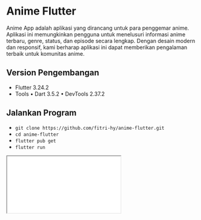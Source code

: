 # Anime Flutter

Anime App adalah aplikasi yang dirancang untuk para penggemar anime. Aplikasi ini memungkinkan pengguna untuk menelusuri informasi anime terbaru, genre, status, dan episode secara lengkap. Dengan desain modern dan responsif, kami berharap aplikasi ini dapat memberikan pengalaman terbaik untuk komunitas anime.

## Version Pengembangan

- Flutter 3.24.2
- Tools • Dart 3.5.2 • DevTools 2.37.2

## Jalankan Program

- `git clone https://github.com/fitri-hy/anime-flutter.git`
- `cd anime-flutter`
- `flutter pub get`
- `flutter run`

<iframe src="./assets/video.mp"></iframe>
